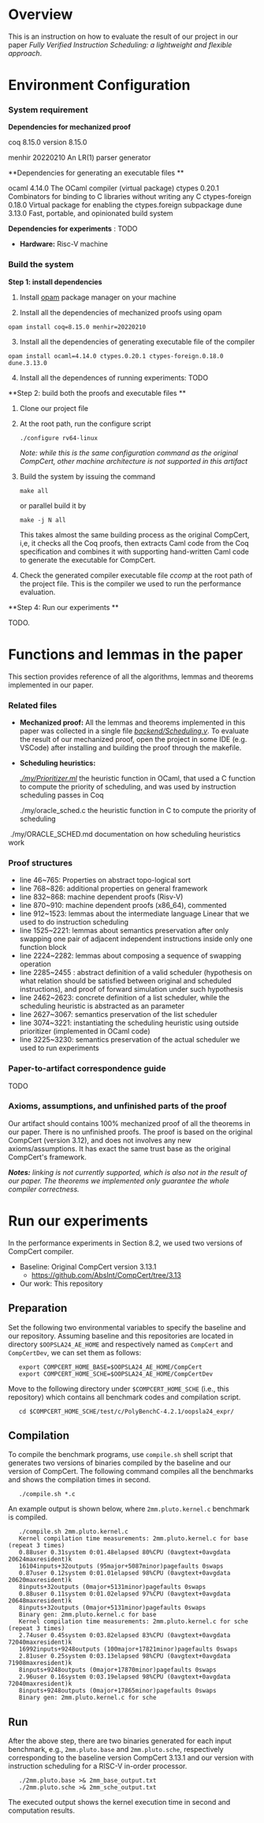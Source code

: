 # Overview

This is an instruction on how to evaluate the result of our project in our paper *Fully Verified Instruction Scheduling: a lightweight and flexible approach*.



# Environment Configuration

### System requirement

**Dependencies for mechanized proof**

coq            8.15.0      version 8.15.0

menhir         20220210    An LR(1) parser generator

**Dependencies for generating an executable files **

ocaml  				4.14.0      The OCaml compiler (virtual package)
ctypes         		0.20.1      Combinators for binding to C libraries without writing any C
ctypes-foreign   0.18.0      Virtual package for enabling the ctypes.foreign subpackage
dune           		3.13.0      Fast, portable, and opinionated build system

**Dependencies for experiments** : TODO

- **Hardware:** Risc-V machine





### Build the system

**Step 1: install dependencies**

1. Install [opam](https://opam.ocaml.org/) package manager on your machine

2. Install all the dependencies of mechanized proofs using opam

```shell
opam install coq=8.15.0 menhir=20220210 
```

3. Install all the dependencies of generating executable file of the compiler

```shell
opam install ocaml=4.14.0 ctypes.0.20.1 ctypes-foreign.0.18.0 dune.3.13.0
```

4. Install all the dependences of running experiments: TODO



**Step 2: build both the proofs and executable files **

1. Clone our project file

2. At the root path,  run the configure script

   ```shell
   ./configure rv64-linux
   ```

   *Note: while this is the same configuration command as the original CompCert, other machine architecture is not supported in this artifact*

3. Build the system by issuing the command

   ```shell
   make all
   ```

   or parallel build it by

   ```
   make -j N all
   ```

   This takes almost the same building process as the original CompCert, i,e, it checks all the Coq proofs, then extracts Caml code from the Coq specification and combines it with supporting hand-written Caml code to generate the executable for CompCert.

4. Check the generated compiler executable file *ccomp* at the root path of the project file. This is the compiler we used to run the performance evaluation.

**Step 4: Run our experiments **

TODO.



# Functions and lemmas in the paper

This section provides reference of all the algorithms, lemmas and theorems implemented in our paper.

### Related files

- **Mechanized proof:** All the lemmas and theorems implemented in this paper was collected in a single file *<u>backend/Scheduling.v</u>*. To evaluate the result of our mechanized proof, open the project in some IDE (e.g. VSCode) after installing and building the proof through the makefile.

- **Scheduling heuristics:** 

  <u>*./my/Prioritizer.ml*</u> 		the heuristic function in OCaml, that used a C function to compute the priority of scheduling, and was used by instruction scheduling passes in Coq

  ./my/oracle_sched.c	the heuristic function in C to compute the priority of scheduling

​	    ./my/ORACLE_SCHED.md 		documentation on how scheduling heuristics work

### Proof structures

- line 46~765:  Properties on abstract topo-logical sort
- line 768~826: additional properties on general framework
- line 832~868: machine dependent proofs (Risv-V)
- line 870~910: machine dependent proofs (x86_64), commented
- line 912~1523: lemmas about the intermediate language Linear that we used to do instruction scheduling
- line 1525~2221: lemmas about semantics preservation after only swapping one pair of adjacent independent instructions inside only one function block
- line 2224~2282: lemmas about composing a sequence of swapping operation
- line 2285~2455 : abstract definition of a valid scheduler (hypothesis on what relation should be satisfied between original and scheduled instructions), and proof of forward simulation under such hypothesis 
- line 2462~2623: concrete definition of a list scheduler, while the scheduling heuristic is abstracted as an parameter
- line 2627~3067: semantics preservation of the list scheduler
- line 3074~3221: instantiating the scheduling heuristic using outside prioritizer (implemented in OCaml code)
- line 3225~3230: semantics preservation of the actual scheduler we used to run experiments



### Paper-to-artifact correspondence guide

TODO



### Axioms, assumptions, and unfinished parts of the proof

Our artifact should contains 100% mechanized proof of all the theorems in our paper. There is no unfinished proofs. The proof is based on the original CompCert (version 3.12), and does not involves any new axioms/assumptions. It has exact the same trust base as the original CompCert's framework.

***Notes:** linking is not currently supported, which is also not in the result of our paper. The theorems we implemented only guarantee the whole compiler correctness.* 









# Run our experiments

In the performance experiments in Section 8.2, we used two versions of CompCert compiler.
* Baseline: Original CompCert version 3.13.1
  * https://github.com/AbsInt/CompCert/tree/3.13
* Our work: This repository

## Preparation
Set the following two environmental variables to specify the baseline and our repository. Assuming baseline and this repositories are located in directory `$OOPSLA24_AE_HOME` and respectively named as `CompCert` and `CompCertDev`, we can set them as follows:
```shell
   export COMPCERT_HOME_BASE=$OOPSLA24_AE_HOME/CompCert
   export COMPCERT_HOME_SCHE=$OOPSLA24_AE_HOME/CompCertDev 
   ```

Move to the following directory under `$COMPCERT_HOME_SCHE` (i.e., this repository) which contains all benchmark codes and compilation script.
```shell
   cd $COMPCERT_HOME_SCHE/test/c/PolyBenchC-4.2.1/oopsla24_expr/
   ```
## Compilation
To compile the benchmark programs, use `compile.sh` shell script that generates two versions of binaries compiled by the baseline and our version of CompCert.
The following command compiles all the benchmarks and shows the compilation times in second.
```shell
   ./compile.sh *.c
   ```

An example output is shown below, where `2mm.pluto.kernel.c` benchmark is compiled.
```shell
   ./compile.sh 2mm.pluto.kernel.c 
   Kernel compilation time measurements: 2mm.pluto.kernel.c for base (repeat 3 times)
   0.88user 0.31system 0:01.48elapsed 80%CPU (0avgtext+0avgdata 20624maxresident)k
   16104inputs+32outputs (95major+5087minor)pagefaults 0swaps
   0.87user 0.12system 0:01.01elapsed 98%CPU (0avgtext+0avgdata 20620maxresident)k
   8inputs+32outputs (0major+5131minor)pagefaults 0swaps
   0.88user 0.11system 0:01.02elapsed 97%CPU (0avgtext+0avgdata 20648maxresident)k
   8inputs+32outputs (0major+5131minor)pagefaults 0swaps
   Binary gen: 2mm.pluto.kernel.c for base
   Kernel compilation time measurements: 2mm.pluto.kernel.c for sche (repeat 3 times)
   2.74user 0.45system 0:03.82elapsed 83%CPU (0avgtext+0avgdata 72040maxresident)k
   16992inputs+9248outputs (100major+17821minor)pagefaults 0swaps
   2.81user 0.25system 0:03.13elapsed 98%CPU (0avgtext+0avgdata 71908maxresident)k
   8inputs+9248outputs (0major+17870minor)pagefaults 0swaps
   2.96user 0.16system 0:03.19elapsed 98%CPU (0avgtext+0avgdata 72040maxresident)k
   8inputs+9248outputs (0major+17865minor)pagefaults 0swaps
   Binary gen: 2mm.pluto.kernel.c for sche
   ```

## Run
After the above step, there are two binaries generated for each input benchmark, e.g., `2mm.pluto.base` and `2mm.pluto.sche`, respectively corresponding to the baseline version CompCert 3.13.1 and our version with instruction scheduling for a RISC-V in-order processor.
```shell
   ./2mm.pluto.base >& 2mm_base_output.txt
   ./2mm.pluto.sche >& 2mm_sche_output.txt
   ```
The executed output shows the kernel execution time in second and computation results.
